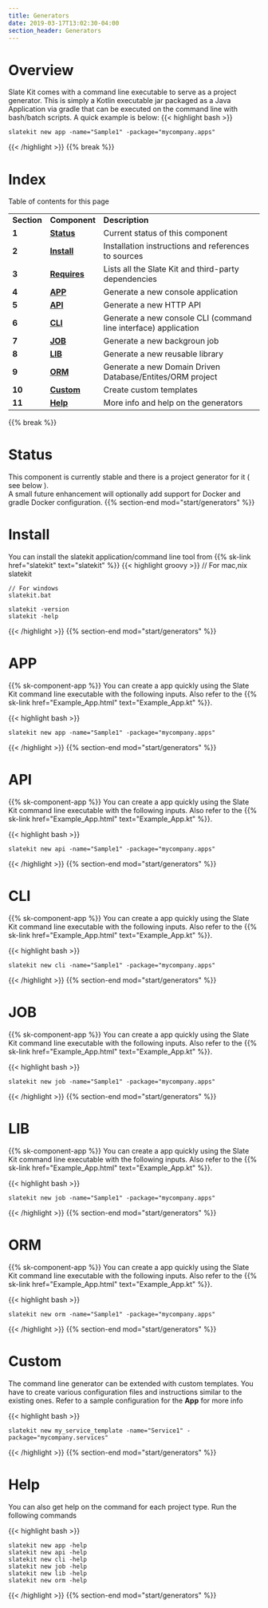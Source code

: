 ```yaml
---
title: Generators
date: 2019-03-17T13:02:30-04:00
section_header: Generators
---
```



# Overview
Slate Kit comes with a command line executable to serve as a project generator.
This is simply a Kotlin executable jar packaged as a Java Application via gradle that can be executed on the command line with bash/batch scripts. 
A quick example is below: 
{{< highlight bash >}}
    
    slatekit new app -name="Sample1" -package="mycompany.apps"
    
{{< /highlight >}}
{{% break %}}


# Index
Table of contents for this page
<table class="table table-bordered table-striped">
    <tr>
        <td><strong>Section</strong></td>
        <td><strong>Component</strong></td>
        <td><strong>Description</strong></td>
    </tr>
    <tr>
        <td><strong>1</strong></td>
        <td><strong><a class="url-ch" href="start/generators#status">Status</a></strong></td>
        <td>Current status of this component</td>
    </tr>
    <tr>
        <td><strong>2</strong></td>
        <td><strong><a class="url-ch" href="start/generators#install">Install</a></strong></td>
        <td>Installation instructions and references to sources</td>
    </tr>
    <tr>
        <td><strong>3</strong></td>
        <td><strong><a class="url-ch" href="start/generators#requires">Requires</a></strong></td>
        <td>Lists all the Slate Kit and third-party dependencies</td>
    </tr>
    <tr>
        <td><strong>4</strong></td>
        <td><strong><a class="url-ch" href="start/generators#app">APP</a></strong></td>
        <td>Generate a new console application</td>
    </tr>
    <tr>
        <td><strong>5</strong></td>
        <td><strong><a class="url-ch" href="start/generators#api">API</a></strong></td>
        <td>Generate a new HTTP API</td>
    </tr>
    <tr>
        <td><strong>6</strong></td>
        <td><strong><a class="url-ch" href="start/generators#cli">CLI</a></strong></td>
        <td>Generate a new console CLI (command line interface) application</td>
    </tr>
    <tr>
        <td><strong>7</strong></td>
        <td><strong><a class="url-ch" href="start/generators#job">JOB</a></strong></td>
        <td>Generate a new backgroun job</td>
    </tr>
    <tr>
        <td><strong>8</strong></td>
        <td><strong><a class="url-ch" href="start/generators#lib">LIB</a></strong></td>
        <td>Generate a new reusable library</td>
    </tr>
    <tr>
        <td><strong>9</strong></td>
        <td><strong><a class="url-ch" href="start/generators#orm">ORM</a></strong></td>
        <td>Generate a new Domain Driven Database/Entites/ORM project</td>
    </tr>
    <tr>
        <td><strong>10</strong></td>
        <td><strong><a class="url-ch" href="start/generators#orm">Custom</a></strong></td>
        <td>Create custom templates</td>
    </tr>
    <tr>
        <td><strong>11</strong></td>
        <td><strong><a class="url-ch" href="start/generators#orm">Help</a></strong></td>
        <td>More info and help on the generators</td>
    </tr>
</table>
{{% break %}}

# Status
This component is currently stable and there is a project generator for it ( see below ). <br/>
A small future enhancement will optionally add support for Docker and gradle Docker configuration.
{{% section-end mod="start/generators" %}}

# Install
You can install the slatekit application/command line tool from {{% sk-link href="slatekit" text="slatekit" %}}
{{< highlight groovy >}}
    // For mac,nix
    slatekit
    
    // For windows
    slatekit.bat 

    slatekit -version
    slatekit -help

{{< /highlight >}}
{{% section-end mod="start/generators" %}}

# APP
<p>
{{% sk-component-app %}}
You can create a app quickly using the Slate Kit command line executable with the following inputs.
Also refer to the {{% sk-link href="Example_App.html" text="Example_App.kt" %}}.
</p>
{{< highlight bash >}}
    
    slatekit new app -name="Sample1" -package="mycompany.apps"
    
{{< /highlight >}}
{{% section-end mod="start/generators" %}}


# API
<p>
{{% sk-component-app %}}
You can create a app quickly using the Slate Kit command line executable with the following inputs.
Also refer to the {{% sk-link href="Example_App.html" text="Example_App.kt" %}}.
</p>
{{< highlight bash >}}
    
    slatekit new api -name="Sample1" -package="mycompany.apps"
    
{{< /highlight >}}
{{% section-end mod="start/generators" %}}


# CLI
<p>
{{% sk-component-app %}}
You can create a app quickly using the Slate Kit command line executable with the following inputs.
Also refer to the {{% sk-link href="Example_App.html" text="Example_App.kt" %}}.
</p>
{{< highlight bash >}}
    
    slatekit new cli -name="Sample1" -package="mycompany.apps"
    
{{< /highlight >}}
{{% section-end mod="start/generators" %}}


# JOB
<p>
{{% sk-component-app %}}
You can create a app quickly using the Slate Kit command line executable with the following inputs.
Also refer to the {{% sk-link href="Example_App.html" text="Example_App.kt" %}}.
</p>
{{< highlight bash >}}
    
    slatekit new job -name="Sample1" -package="mycompany.apps"
    
{{< /highlight >}}
{{% section-end mod="start/generators" %}}

# LIB
<p>
{{% sk-component-app %}}
You can create a app quickly using the Slate Kit command line executable with the following inputs.
Also refer to the {{% sk-link href="Example_App.html" text="Example_App.kt" %}}.
</p>
{{< highlight bash >}}
    
    slatekit new job -name="Sample1" -package="mycompany.apps"
    
{{< /highlight >}}
{{% section-end mod="start/generators" %}}

# ORM
<p>
{{% sk-component-app %}}
You can create a app quickly using the Slate Kit command line executable with the following inputs.
Also refer to the {{% sk-link href="Example_App.html" text="Example_App.kt" %}}.
</p>
{{< highlight bash >}}
    
    slatekit new orm -name="Sample1" -package="mycompany.apps"
    
{{< /highlight >}}
{{% section-end mod="start/generators" %}}

# Custom
<p>
The command line generator can be extended with custom templates.
You have to create various configuration files and instructions similar to the existing ones.
Refer to a sample configuration for the <strong>App</strong> for more info
</p>
{{< highlight bash >}}
    
    slatekit new my_service_template -name="Service1" -package="mycompany.services"
    
{{< /highlight >}}
{{% section-end mod="start/generators" %}}

# Help
<p>
You can also get help on the command for each project type. Run the following commands
</p>
{{< highlight bash >}}
    
    slatekit new app -help
    slatekit new api -help
    slatekit new cli -help
    slatekit new job -help
    slatekit new lib -help
    slatekit new orm -help
    
{{< /highlight >}}
{{% section-end mod="start/generators" %}}




